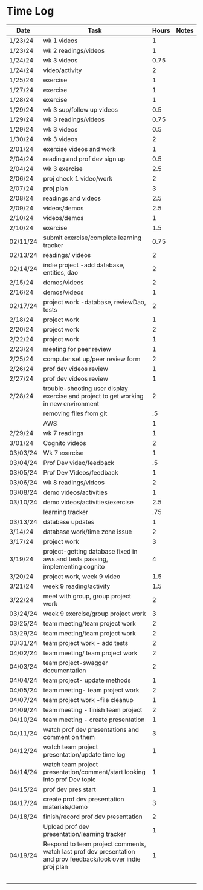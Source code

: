 
# Time Log

| Date     | Task                                                                                                           | Hours | Notes |
|----------|----------------------------------------------------------------------------------------------------------------|-------|-------|
| 1/23/24  | wk 1 videos                                                                                                    | 1     |       |
| 1/23/24  | wk 2 readings/videos                                                                                           | 1     |       |
| 1/24/24  | wk 3 videos                                                                                                    | 0.75  |       |
| 1/24/24  | video/activity                                                                                                 | 2     |       |
| 1/25/24  | exercise                                                                                                       | 1     |       |
| 1/27/24  | exercise                                                                                                       | 1     |       |
| 1/28/24  | exercise                                                                                                       | 1     |       |
| 1/29/24  | wk 3 sup/follow up videos                                                                                      | 0.5   |       |
| 1/29/24  | wk 3 readings/videos                                                                                           | 0.75  |       |
| 1/29/24  | wk 3  videos                                                                                                   | 0.5   |       |
| 1/30/24  | wk 3  videos                                                                                                   | 2     |       |
| 2/01/24  | exercise videos and work                                                                                       | 1     |       |
| 2/04/24  | reading and prof dev sign up                                                                                   | 0.5   |       |
| 2/04/24  | wk 3 exercise                                                                                                  | 2.5   |       |
| 2/06/24  | proj check 1 video/work                                                                                        | 2     |       |
| 2/07/24  | proj plan                                                                                                      | 3     |       |
| 2/08/24  | readings and videos                                                                                            | 2.5   |       |
| 2/09/24  | videos/demos                                                                                                   | 2.5   |       |
| 2/10/24  | videos/demos                                                                                                   | 1     |       |
| 2/10/24  | exercise                                                                                                       | 1.5   |       |
| 02/11/24 | submit exercise/complete learning tracker                                                                      | 0.75  |       |
| 02/13/24 | readings/ videos                                                                                               | 2     |       |
| 02/14/24 | indie project -add database, entities, dao                                                                     | 2     |       |
| 2/15/24  | demos/videos                                                                                                   | 2     |       |
| 2/16/24  | demos/videos                                                                                                   | 1     |       |
| 02/17/24 | project work -database, reviewDao, tests                                                                       | 2     |       |
| 2/18/24  | project work                                                                                                   | 1     |       |
| 2/20/24  | project work                                                                                                   | 2     |       |
| 2/22/24  | project work                                                                                                   | 1     |       |
| 2/23/24  | meeting for peer review                                                                                        | 1     |       |
| 2/25/24  | computer set up/peer review form                                                                               | 2     |       |
| 2/26/24  | prof dev videos review                                                                                         | 1     |       |
| 2/27/24  | prof dev videos review                                                                                         | 1     |       |
| 2/28/24  | trouble-shooting user display exercise and project to get working in new environment                           | 2     |       |
|          | removing files from git                                                                                        | .5    |       |
|          | AWS                                                                                                            | 1     |       |
| 2/29/24  | wk 7 readings                                                                                                  | 1     |       |
| 3/01/24  | Cognito videos                                                                                                 | 2     |       |
| 03/03/24 | Wk 7 exercise                                                                                                  | 1     |       |
| 03/04/24 | Prof Dev video/feedback                                                                                        | .5    |       |
| 03/05/24 | Prof Dev Videos/feedback                                                                                       | 1     |       |
| 03/06/24 | wk 8 readings/videos                                                                                           | 2     |       |
| 03/08/24 | demo videos/activities                                                                                         | 1     |       |
| 03/10/24 | demo videos/activities/exercise                                                                                | 2.5   |       |
|          | learning tracker                                                                                               | .75   |       |
| 03/13/24 | database updates                                                                                               | 1     |       |
| 3/14/24  | database work/time zone issue                                                                                  | 2     |       |
| 3/17/24  | project work                                                                                                   | 3     |       |
| 3/19/24  | project-getting database fixed in aws and tests passing, implementing cognito                                  | 4     |       |
| 3/20/24  | project work, week 9 video                                                                                     | 1.5   |       |
| 3/21/24  | week 9 reading/activity                                                                                        | 1.5   |       |
| 3/22/24  | meet with group, group project work                                                                            | 2     |       |
| 03/24/24 | week 9 exercise/group project work                                                                             | 3     |       |
| 03/25/24 | team meeting/team project work                                                                                 | 2     |       |
| 03/29/24 | team meeting/team project work                                                                                 | 2     |       |
| 03/31/24 | team project work - add tests                                                                                  | 2     |       |
| 04/02/24 | team meeting/ team project work                                                                                | 2     |       |
| 04/03/24 | team project-swagger documentation                                                                             | 2     |       |
| 04/04/24 | team project- update methods                                                                                   | 1     |       |
| 04/05/24 | team meeting- team project work                                                                                | 2     |       |
| 04/07/24 | team project work -file cleanup                                                                                | 1     |       |
| 04/09/24 | team meeting - finish team project                                                                             | 2     |       |
| 04/10/24 | team meeting - create presentation                                                                             | 1     |       |
| 04/11/24 | watch prof dev presentations and comment on them                                                               | 3     |       |
| 04/12/24 | watch team project presentation/update time log                                                                | 1     |       |
| 04/14/24 | watch team project presentation/comment/start looking into prof Dev topic                                      | 1     |       |
| 04/15/24 | prof dev pres start                                                                                            | 1     |       |
| 04/17/24 | create prof dev presentation materials/demo                                                                    | 3     |       |
| 04/18/24 | finish/record prof dev presentation                                                                            | 2     |       |
|          | Upload prof dev presentation/learning tracker                                                                  | 1     |       |
| 04/19/24 | Respond to team project comments, watch last prof dev presentation and prov feedback/look over indie proj plan | 1     |       |
|          |                                                                                                                |       |       |
|          |                                                                                                                |       |       |
|          |                                                                                                                |       |       |
|          |                                                                                                                |       |       |
|          |                                                                                                                |       |       |

